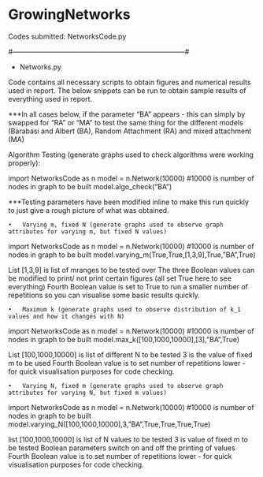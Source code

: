 # GrowingNetworks

Codes submitted:
NetworksCode.py

#—————————————————————————#

- Networks.py

Code contains all necessary scripts to obtain figures and numerical results used in report. 
The below snippets can be run to obtain sample results of everything used in report.


***In all cases below, if the parameter “BA” appears - this can simply by swapped for “RA” or “MA”
to test the same thing for the different models (Barabasi and Albert (BA), Random Attachment (RA) and
mixed attachment (MA)

Algorithm Testing (generate graphs used to check algorithms were working properly):

import NetworksCode as n
model = n.Network(10000) #10000 is number of nodes in graph to be built
model.algo_check(“BA”) 

***Testing parameters have been modified inline to make this run quickly to just give a rough picture of what was obtained.


	•	Varying m, fixed N (generate graphs used to observe graph attributes for varying m, but fixed N values)
import NetworksCode as n
model = n.Network(10000) #10000 is number of nodes in graph to be built
model.varying_m(True,True,[1,3,9],True,”BA”,True)

List [1,3,9] is list of mranges to be tested over
The three Boolean values can be modified to print/ not print certain figures (all set True here to see everything)
Fourth Boolean value is set to True to run a smaller number of repetitions so you can visualise some basic results quickly.


	•	Maximum k (generate graphs used to observe distribution of k_1 values and how it changes with N)
import NetworksCode as n
model = n.Network(10000) #10000 is number of nodes in graph to be built
model.max_k([100,1000,10000],[3],”BA”,True)

List [100,1000,10000] is list of different N to be tested
3 is the value of fixed m to be used
Fourth Boolean value is to set number of repetitions lower - for quick visualisation purposes for code checking.


	•	Varying N, fixed m (generate graphs used to observe graph attributes for varying N, but fixed m values)
import NetworksCode as n
model = n.Network(10000) #10000 is number of nodes in graph to be built
model.varying_N([100,1000,10000],3,”BA”,True,True,True,True)

list [100,1000,10000] is list of N values to be tested
3 is value of fixed m to be tested
Boolean parameters switch on and off the printing of values
Fourth Boolean value is to set number of repetitions lower - for quick visualisation purposes for code checking.

